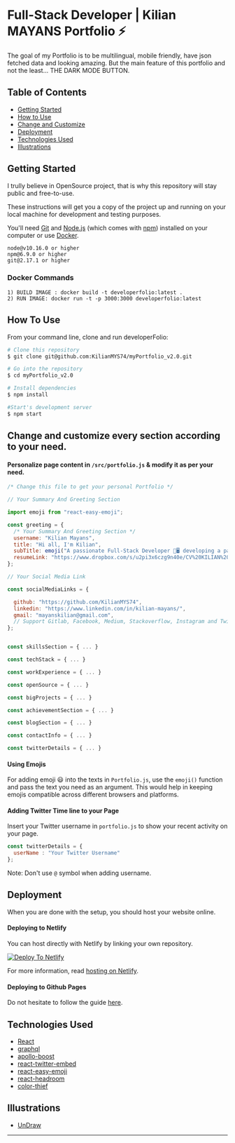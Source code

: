 # Full-Stack Developer | Kilian MAYANS Portfolio ⚡
The goal of my Portfolio is to be multilingual, mobile friendly, have json fetched data and looking amazing.
But the main feature of this portfolio and not the least... THE DARK MODE BUTTON.
## Table of Contents
- [Getting Started](#getting-started)
- [How to Use](#how-to-use)
- [Change and Customize](#change-and-customize-every-section-according-to-your-need)
- [Deployment](#deployment)
- [Technologies Used](#technologies-used)
- [Illustrations](#illustrations)

## Getting Started

I trully believe in OpenSource project, that is why this repository will stay public and free-to-use.

These instructions will get you a copy of the project up and running on your local machine for development and testing purposes.

You'll need [Git](https://git-scm.com) and [Node.js](https://nodejs.org/en/download/) (which comes with [npm](http://npmjs.com)) installed on your computer or use [Docker](https://www.docker.com/products/docker-desktop).

```
node@v10.16.0 or higher
npm@6.9.0 or higher
git@2.17.1 or higher
```
### Docker Commands

```
1) BUILD IMAGE : docker build -t developerfolio:latest .
2) RUN IMAGE: docker run -t -p 3000:3000 developerfolio:latest
```


## How To Use 

From your command line, clone and run developerFolio:

```bash
# Clone this repository
$ git clone git@github.com:KilianMYS74/myPortfolio_v2.0.git

# Go into the repository
$ cd myPortfolio_v2.0

# Install dependencies
$ npm install

#Start's development server
$ npm start
```

## Change and customize every section according to your need.

#### Personalize page content in `/src/portfolio.js` & modify it as per your need.

```javascript
/* Change this file to get your personal Portfolio */

// Your Summary And Greeting Section

import emoji from "react-easy-emoji";

const greeting = {
  /* Your Summary And Greeting Section */
  username: "Kilian Mayans",
  title: "Hi all, I'm Kilian",
  subTitle: emoji("A passionate Full-Stack Developer 🚀🖥️ developing a passion of building Web and Mobile applications with JavaScript / Reactjs / Nodejs / React Native / Flutter and some other cool libraries and frameworks."),
  resumeLink: "https://www.dropbox.com/s/u2pi3x6czg9n40e/CV%20KILIAN%20MAYANS%20EPI%20v4_EN.pdf?dl=0"
};

// Your Social Media Link

const socialMediaLinks = {

  github: "https://github.com/KilianMYS74",
  linkedin: "https://www.linkedin.com/in/kilian-mayans/",
  gmail: "mayanskilian@gmail.com",
  // Support Gitlab, Facebook, Medium, Stackoverflow, Instagram and Twitter are also supported in the links!
};


const skillsSection = { ... }

const techStack = { ... }

const workExperience = { ... }

const openSource = { ... }

const bigProjects = { ... }

const achievementSection = { ... }

const blogSection = { ... }

const contactInfo = { ... }

const twitterDetails = { ... }

```

#### Using Emojis

For adding emoji 😃 into the texts in `Portfolio.js`, use the `emoji()` function and pass the text you need as an argument. This would help in keeping emojis compatible across different browsers and platforms.

#### Adding Twitter Time line to your Page
Insert your Twitter username in `portfolio.js` to show your recent activity on your page.

```javascript
const twitterDetails = {
  userName : "Your Twitter Username"
};
```
Note: Don't use `@` symbol when adding username.

## Deployment
When you are done with the setup, you should host your website online.


#### Deploying to Netlify

You can host directly with Netlify by linking your own repository.

[![Deploy To Netlify](https://www.netlify.com/img/deploy/button.svg)](https://app.netlify.com/start/deploy?repository=https://github.com/saadpasta/developerFolio)

For more information, read [hosting on Netlify](https://create-react-app.dev/docs/deployment/#netlify).

#### Deploying to Github Pages

Do not hesitate to follow the guide [here](https://create-react-app.dev/docs/deployment/#github-pages).

## Technologies Used 

- [React](https://reactjs.org/)
- [graphql](https://graphql.org/)
- [apollo-boost](https://www.apollographql.com/docs/react/get-started/)
- [react-twitter-embed](https://github.com/saurabhnemade/react-twitter-embed)
- [react-easy-emoji](https://github.com/appfigures/react-easy-emoji)
- [react-headroom](https://github.com/KyleAMathews/react-headroom)
- [color-thief](https://github.com/lokesh/color-thief)

## Illustrations
- [UnDraw](https://undraw.co/illustrations)

<!-- markdownlint-enable -->
<!-- prettier-ignore-end -->

---

